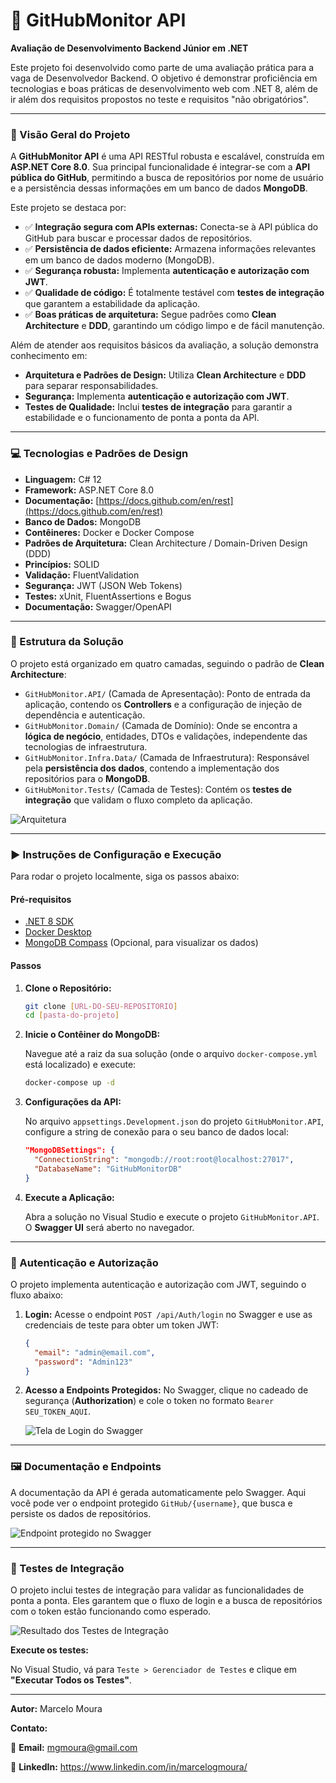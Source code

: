 # 🚀 GitHubMonitor API

**Avaliação de Desenvolvimento Backend Júnior em .NET**

Este projeto foi desenvolvido como parte de uma avaliação prática para a vaga de Desenvolvedor Backend. O objetivo é demonstrar proficiência em tecnologias e boas práticas de desenvolvimento web com .NET 8, além de ir além dos requisitos propostos no teste e requisitos "não obrigatórios".

---

### 📝 Visão Geral do Projeto

A **GitHubMonitor API** é uma API RESTful robusta e escalável, construída em **ASP.NET Core 8.0**. Sua principal funcionalidade é integrar-se com a **API pública do GitHub**, permitindo a busca de repositórios por nome de usuário e a persistência dessas informações em um banco de dados **MongoDB**.

Este projeto se destaca por:

* ✅ **Integração segura com APIs externas:** Conecta-se à API pública do GitHub para buscar e processar dados de repositórios.
* ✅ **Persistência de dados eficiente:** Armazena informações relevantes em um banco de dados moderno (MongoDB).
* ✅ **Segurança robusta:** Implementa **autenticação e autorização com JWT**.
* ✅ **Qualidade de código:** É totalmente testável com **testes de integração** que garantem a estabilidade da aplicação.
* ✅ **Boas práticas de arquitetura:** Segue padrões como **Clean Architecture** e **DDD**, garantindo um código limpo e de fácil manutenção.

Além de atender aos requisitos básicos da avaliação, a solução demonstra conhecimento em:

* **Arquitetura e Padrões de Design:** Utiliza **Clean Architecture** e **DDD** para separar responsabilidades.
* **Segurança:** Implementa **autenticação e autorização com JWT**.
* **Testes de Qualidade:** Inclui **testes de integração** para garantir a estabilidade e o funcionamento de ponta a ponta da API.

---

### 💻 Tecnologias e Padrões de Design

* **Linguagem:** C# 12
* **Framework:** ASP.NET Core 8.0
* **Documentação:** [https://docs.github.com/en/rest](https://docs.github.com/en/rest)
* **Banco de Dados:** MongoDB
* **Contêineres:** Docker e Docker Compose
* **Padrões de Arquitetura:** Clean Architecture / Domain-Driven Design (DDD)
* **Princípios:** SOLID
* **Validação:** FluentValidation
* **Segurança:** JWT (JSON Web Tokens)
* **Testes:** xUnit, FluentAssertions e Bogus
* **Documentação:** Swagger/OpenAPI

---

### 📁 Estrutura da Solução

O projeto está organizado em quatro camadas, seguindo o padrão de **Clean Architecture**:

* `GitHubMonitor.API/` (Camada de Apresentação): Ponto de entrada da aplicação, contendo os **Controllers** e a configuração de injeção de dependência e autenticação.
* `GitHubMonitor.Domain/` (Camada de Domínio): Onde se encontra a **lógica de negócio**, entidades, DTOs e validações, independente das tecnologias de infraestrutura.
* `GitHubMonitor.Infra.Data/` (Camada de Infraestrutura): Responsável pela **persistência dos dados**, contendo a implementação dos repositórios para o **MongoDB**.
* `GitHubMonitor.Tests/` (Camada de Testes): Contém os **testes de integração** que validam o fluxo completo da aplicação.

![Arquitetura](https://i.postimg.cc/1RWbjccn/arch.jpg)

---

### ▶️ Instruções de Configuração e Execução

Para rodar o projeto localmente, siga os passos abaixo:

#### Pré-requisitos
* [.NET 8 SDK](https://dotnet.microsoft.com/download/dotnet/8.0)
* [Docker Desktop](https://www.docker.com/products/docker-desktop)
* [MongoDB Compass](https://www.mongodb.com/products/compass) (Opcional, para visualizar os dados)

#### Passos
1.  **Clone o Repositório:**

    ```bash
    git clone [URL-DO-SEU-REPOSITORIO]
    cd [pasta-do-projeto]
    ```

2.  **Inicie o Contêiner do MongoDB:**

    Navegue até a raiz da sua solução (onde o arquivo `docker-compose.yml` está localizado) e execute:

    ```bash
    docker-compose up -d
    ```

3.  **Configurações da API:**

    No arquivo `appsettings.Development.json` do projeto `GitHubMonitor.API`, configure a string de conexão para o seu banco de dados local:

    ```json
    "MongoDBSettings": {
      "ConnectionString": "mongodb://root:root@localhost:27017",
      "DatabaseName": "GitHubMonitorDB"
    }
    ```

4.  **Execute a Aplicação:**

    Abra a solução no Visual Studio e execute o projeto `GitHubMonitor.API`. O **Swagger UI** será aberto no navegador.

---

### 🔑 Autenticação e Autorização

O projeto implementa autenticação e autorização com JWT, seguindo o fluxo abaixo:

1.  **Login:** Acesse o endpoint `POST /api/Auth/login` no Swagger e use as credenciais de teste para obter um token JWT:

    ```json
    {
      "email": "admin@email.com",
      "password": "Admin123"
    }
    ```

2.  **Acesso a Endpoints Protegidos:** No Swagger, clique no cadeado de segurança (**Authorization**) e cole o token no formato `Bearer SEU_TOKEN_AQUI`.

    ![Tela de Login do Swagger](https://i.postimg.cc/9QQCsFs1/Screenshot-1.jpg)

---

### 🖼️ Documentação e Endpoints

A documentação da API é gerada automaticamente pelo Swagger. Aqui você pode ver o endpoint protegido `GitHub/{username}`, que busca e persiste os dados de repositórios.

![Endpoint protegido no Swagger](https://i.postimg.cc/63LP9CvZ/Screenshot-3.jpg)

---

### 🧪 Testes de Integração

O projeto inclui testes de integração para validar as funcionalidades de ponta a ponta. Eles garantem que o fluxo de login e a busca de repositórios com o token estão funcionando como esperado.

![Resultado dos Testes de Integração](https://i.postimg.cc/VNzLfWS9/test.jpg)

**Execute os testes:**

No Visual Studio, vá para `Teste > Gerenciador de Testes` e clique em **"Executar Todos os Testes"**.

---

**Autor:** Marcelo Moura

**Contato:**  

📧 **Email:** mgmoura@gmail.com  

🔗 **LinkedIn:** https://www.linkedin.com/in/marcelogmoura/
